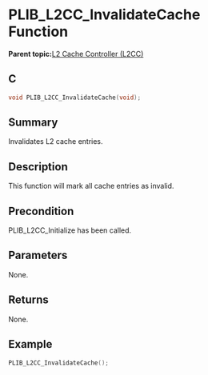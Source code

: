 # PLIB\_L2CC\_InvalidateCache Function

**Parent topic:**[L2 Cache Controller \(L2CC\)](GUID-02165AAF-FFAF-48FC-9A3A-14E414DEB6A6.md)

## C

```c
void PLIB_L2CC_InvalidateCache(void);
```

## Summary

Invalidates L2 cache entries.

## Description

This function will mark all cache entries as invalid.

## Precondition

PLIB\_L2CC\_Initialize has been called.

## Parameters

None.

## Returns

None.

## Example

```c
PLIB_L2CC_InvalidateCache();
```

